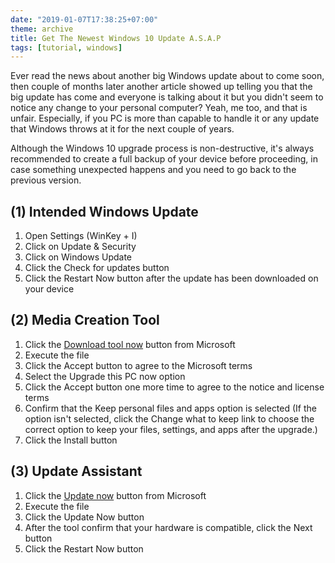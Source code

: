 ```yaml
---
date: "2019-01-07T17:38:25+07:00"
theme: archive
title: Get The Newest Windows 10 Update A.S.A.P
tags: [tutorial, windows]
---
```


Ever read the news about another big Windows update about to come soon, then couple of months later another article showed up telling you that the big update has come and everyone is talking about it but you didn't seem to notice any change to your personal computer? Yeah, me too, and that is unfair. Especially, if you PC is more than capable to handle it or any update that Windows throws at it for the next couple of years.

Although the Windows 10 upgrade process is non-destructive, it's always recommended to create a full backup of your device before proceeding, in case something unexpected happens and you need to go back to the previous version.

## (1) Intended Windows Update

1. Open Settings (WinKey + I)
2. Click on Update & Security
3. Click on Windows Update
4. Click the Check for updates button
5. Click the Restart Now button after the update has been downloaded on your device

## (2) Media Creation Tool

1. Click the [Download tool now](https://www.microsoft.com/en-us/software-download/windows10) button from Microsoft
2. Execute the file
3. Click the Accept button to agree to the Microsoft terms
4. Select the Upgrade this PC now option
5. Click the Accept button one more time to agree to the notice and license terms
6. Confirm that the Keep personal files and apps option is selected (If the option isn't selected, click the Change what to keep link to choose the correct option to keep your files, settings, and apps after the upgrade.)
7. Click the Install button

## (3) Update Assistant

1. Click the [Update now](https://www.microsoft.com/en-us/software-download/windows10) button from Microsoft
2. Execute the file
3. Click the Update Now button
4. After the tool confirm that your hardware is compatible, click the Next button
5. Click the Restart Now button
